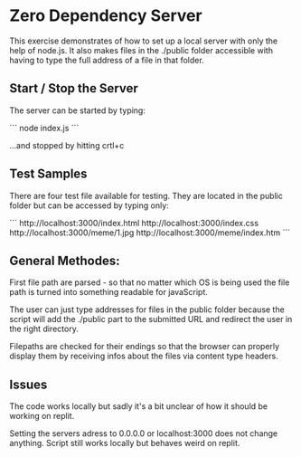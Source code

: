 # Zero Dependency Server

This exercise demonstrates of how to set up a local server with only the help of node.js. It also makes files in the ./public folder accessible with having to type the full address of a file in that folder.

## Start / Stop the Server

The server can be started by typing:

´´´
node index.js
´´´

...and stopped by hitting crtl+c

## Test Samples

There are four test file available for testing. They are located in the public folder but can be accessed by typing only:

´´´
http://localhost:3000/index.html
http://localhost:3000/index.css
http://localhost:3000/meme/1.jpg
http://localhost:3000/meme/index.htm
´´´

## General Methodes:

First file path are parsed - so that no matter which OS is being used the file path is turned into something readable for javaScript.

The user can just type addresses for files in the public folder because the script will add the ./public part to the submitted URL and redirect the user in the right directory.

Filepaths are checked for their endings so that the browser can properly display them by receiving infos about the files via content type headers.

## Issues

The code works locally but sadly it's a bit unclear of how it should be working on replit.

Setting the servers adress to 0.0.0.0 or localhost:3000 does not change anything. Script still works locally but behaves weird on replit.
